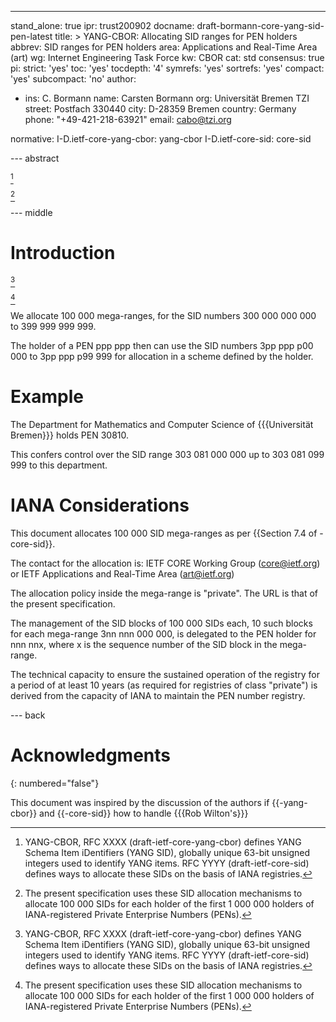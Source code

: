 ---
stand_alone: true
ipr: trust200902
docname: draft-bormann-core-yang-sid-pen-latest
title: >
  YANG-CBOR: Allocating SID ranges for PEN holders
abbrev: SID ranges for PEN holders
area: Applications and Real-Time Area (art)
wg: Internet Engineering Task Force
kw: CBOR
cat: std
consensus: true
pi:
  strict: 'yes'
  toc: 'yes'
  tocdepth: '4'
  symrefs: 'yes'
  sortrefs: 'yes'
  compact: 'yes'
  subcompact: 'no'
author:
- ins: C. Bormann
  name: Carsten Bormann
  org: Universität Bremen TZI
  street: Postfach 330440
  city: D-28359 Bremen
  country: Germany
  phone: "+49-421-218-63921"
  email: cabo@tzi.org

normative:
  I-D.ietf-core-yang-cbor: yang-cbor
  I-D.ietf-core-sid: core-sid

--- abstract

[^abs1-]

[^abs1-]: YANG-CBOR, RFC XXXX (draft-ietf-core-yang-cbor) defines
        YANG Schema Item iDentifiers (YANG SID), globally unique 63-bit
        unsigned integers used to identify YANG items.
        RFC YYYY (draft-ietf-core-sid) defines ways to allocate these SIDs on
        the basis of IANA registries.

[^abs2-]

[^abs2-]: The present specification uses these SID allocation mechanisms
        to allocate 100 000 SIDs for each holder of the first 1 000 000
        holders of IANA-registered Private Enterprise Numbers (PENs).

--- middle

# Introduction

[^abs1-]

[^abs2-]

We allocate 100 000 mega-ranges, for the SID numbers
300 000 000 000 to 399 999 999 999.

The holder of a PEN ppp ppp then can use the SID numbers
3pp ppp p00 000 to 3pp ppp p99 999 for allocation in a scheme defined
by the holder.

# Example

The Department for Mathematics and Computer Science of {{{Universität Bremen}}} holds PEN 30810.

This confers control over the SID range
303 081 000 000 up to
303 081 099 999 to this department.

# IANA Considerations

This document allocates 100 000 SID mega-ranges as per {{Section 7.4 of
-core-sid}}.

The contact for the allocation is: IETF CORE Working Group
      (core@ietf.org) or IETF Applications and Real-Time Area
      (art@ietf.org)

The allocation policy inside the mega-range is "private".
The URL is that of the present specification.

The management of the SID blocks of 100 000 SIDs each, 10 such blocks
for each mega-range 3nn nnn 000 000, is delegated to the PEN holder
for nnn nnx, where x is the sequence number of the SID block in the
mega-range.

The technical capacity to ensure the sustained operation of the
registry for a period of at least 10 years (as required for registries
of class "private") is derived from the capacity of IANA to maintain
the PEN number registry.

--- back

# Acknowledgments
{: numbered="false"}

This document was inspired by the discussion of the authors if
{{-yang-cbor}} and {{-core-sid}} how to handle {{{Rob Wilton's}}}
